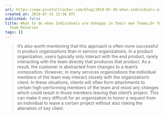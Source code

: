 ```yaml
---
url: https://www.pivotaltracker.com/blog/2019-07-30-when-individuals-are-unhappy-on-their-own-teams
created_at: 2019-07-31 13:56 UTC
published: false
title: What to do when Individuals are Unhappy in their own Teams…Or the Fallacy of
  Team Rotation
tags: []
---
```


> It’s also worth mentioning that this approach is often more successful in product organizations than in service organizations. In a product organization, users typically only interact with the end product, rarely interacting with the team directly that produces that product. As a result, the customer is abstracted from changes to a team’s composition. However, in many services organizations the individual members of the team may interact closely with the organization’s client. In these situations, clients will often form attachments to certain high-performing members of the team and resist any changes which could result in those members leaving that client’s project. This can make it very difficult for an organization to honor a request from an individual to leave a certain project without also risking the alienation of key client.
